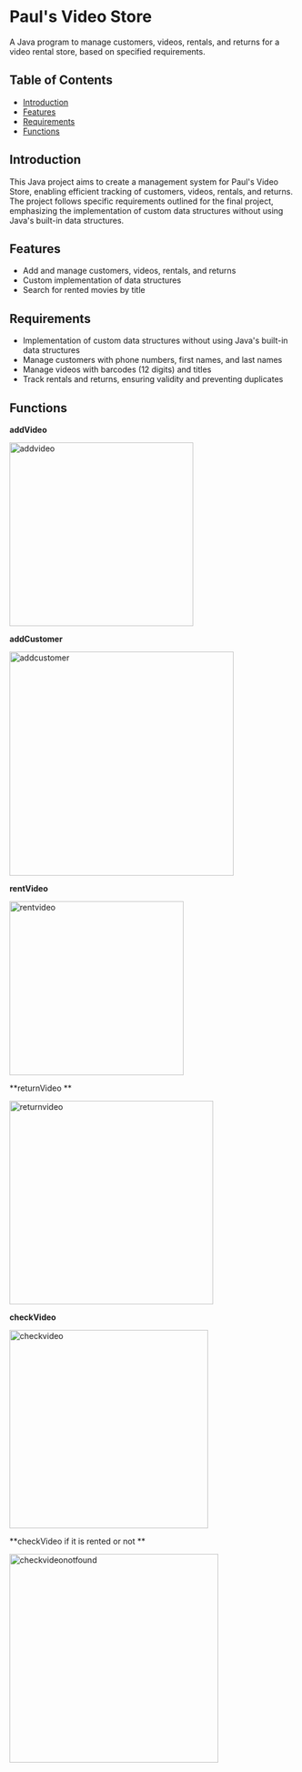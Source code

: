 # Paul's Video Store

A Java program to manage customers, videos, rentals, and returns for a video rental store, based on specified requirements.

## Table of Contents
- [Introduction](#introduction)
- [Features](#features)
- [Requirements](#requirements)
- [Functions](#functions)

## Introduction

This Java project aims to create a management system for Paul's Video Store, enabling efficient tracking of customers, videos, rentals, and returns. The project follows specific requirements outlined for the final project, emphasizing the implementation of custom data structures without using Java's built-in data structures.

## Features

- Add and manage customers, videos, rentals, and returns
- Custom implementation of data structures
- Search for rented movies by title

## Requirements

- Implementation of custom data structures without using Java's built-in data structures
- Manage customers with phone numbers, first names, and last names
- Manage videos with barcodes (12 digits) and titles
- Track rentals and returns, ensuring validity and preventing duplicates

## Functions 

**addVideo**

<img width="323" alt="addvideo" src="https://github.com/jjazzyys/Pauls-Video-Store/assets/161385742/fe4d5904-c580-4950-bc54-1623dfac1926">

**addCustomer**

<img width="394" alt="addcustomer" src="https://github.com/jjazzyys/Pauls-Video-Store/assets/161385742/1f223372-0c3a-4b35-b9d6-c08174995bff">

**rentVideo**

<img width="306" alt="rentvideo" src="https://github.com/jjazzyys/Pauls-Video-Store/assets/161385742/55348b28-1284-4cba-a4cf-39d4eb428f59">

**returnVideo **

<img width="358" alt="returnvideo" src="https://github.com/jjazzyys/Pauls-Video-Store/assets/161385742/cf732e08-4cf2-4ddd-8604-9b7f4803598a">

**checkVideo**

<img width="349" alt="checkvideo" src="https://github.com/jjazzyys/Pauls-Video-Store/assets/161385742/d1cc29aa-0dd2-4e46-8449-ea38dc3dc771">

**checkVideo if it is rented or not **


<img width="367" alt="checkvideonotfound" src="https://github.com/jjazzyys/Pauls-Video-Store/assets/161385742/e7fdc48a-ba7a-4945-9fba-5c2dad8e51f3">


















